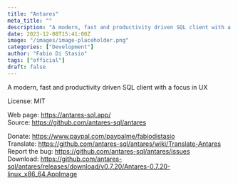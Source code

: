 ```yaml
---
title: "Antares"
meta_title: ""
description: "A modern, fast and productivity driven SQL client with a focus in UX"
date: 2023-12-08T15:41:00Z
image: "/images/image-placeholder.png"
categories: ["Development"]
author: "Fabio Di Stasio"
tags: ["official"]
draft: false
---
```


A modern, fast and productivity driven SQL client with a focus in UX

License: MIT

Web page: https://antares-sql.app/  
Source: https://github.com/antares-sql/antares

Donate: https://www.paypal.com/paypalme/fabiodistasio  
Translate: https://github.com/antares-sql/antares/wiki/Translate-Antares  
Report the bug: https://github.com/antares-sql/antares/issues  
Download: https://github.com/antares-sql/antares/releases/download/v0.7.20/Antares-0.7.20-linux_x86_64.AppImage
